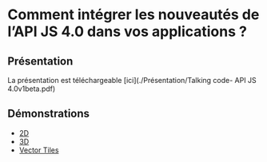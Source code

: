 # Comment intégrer les nouveautés de l’API JS 4.0 dans vos applications ?

## Présentation
La présentation est téléchargeable [ici](./Présentation/Talking code- API JS 4.0v1beta.pdf)

## Démonstrations
- [2D](./Dev/2D.html)
- [3D](./Dev/3D.html)
- [Vector Tiles](./Dev/vector.html)
